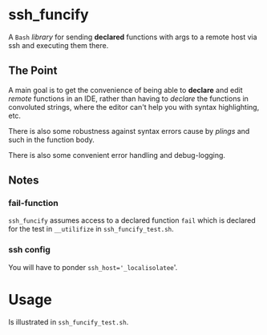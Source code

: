 # ssh_funcify
A `Bash` _library_ for sending **declared** functions with args to a remote host via ssh and executing them there.

## The Point
A main goal is to get the convenience of being able to **declare** and edit _remote_ functions in an IDE, rather than having to _declare_ the functions in convoluted strings, where the editor can't help you with syntax highlighting, etc.

There is also some robustness against syntax errors cause by _plings_ and such in the function body.

There is also some convenient error handling and debug-logging.

## Notes
### fail-function
`ssh_funcify` assumes access to a declared function `fail` which is declared for the test in `__utilifize` in `ssh_funcify_test.sh`.
### ssh config
You will have to ponder `ssh_host='_localisolatee`'.


# Usage
Is illustrated in `ssh_funcify_test.sh`.

